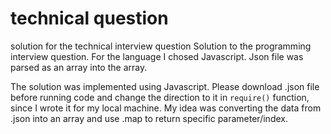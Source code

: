 # technical question
 solution for the technical interview question
Solution to the programming interview question. For the language I chosed Javascript. Json file was parsed as an array into the array.

The solution was implemented using Javascript. 
Please download .json file before running code and change the direction to it in `require()` function, since I wrote it for my local machine. 
My idea was converting the data from .json into an array and use .map to return specific parameter/index. 
